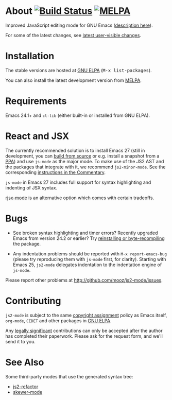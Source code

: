 About [![Build Status](https://travis-ci.org/mooz/js2-mode.svg?branch=master)](https://travis-ci.org/mooz/js2-mode) [![MELPA](https://melpa.org/packages/js2-mode-badge.svg)](https://melpa.org/#/js2-mode)
======

Improved JavaScript editing mode for GNU Emacs ([description here](http://elpa.gnu.org/packages/js2-mode.html)).

For some of the latest changes, see [latest user-visible changes](https://github.com/mooz/js2-mode/blob/master/NEWS.md).

Installation
======

The stable versions are hosted at [GNU ELPA](http://elpa.gnu.org/)
(<kbd>M-x list-packages</kbd>).

You can also install the latest development version from
[MELPA](https://melpa.org/#/getting-started).

Requirements
======

Emacs 24.1+ and `cl-lib` (either built-in or installed from GNU ELPA).

React and JSX
======

The currently recommended solution is to install Emacs 27 (still in
development, you can [build from
source](http://git.savannah.gnu.org/cgit/emacs.git/tree/INSTALL.REPO)
or e.g. install a snapshot from a
[PPA](https://launchpad.net/~ubuntu-elisp/+archive/ubuntu/ppa)) and
use `js-mode` as the major mode. To make use of the JS2 AST and the
packages that integrate with it, we recommend `js2-minor-mode`. See
the corresponding [instructions in the
Commentary](https://github.com/mooz/js2-mode/blob/ae9fea81cf9ed80f403c161fde4d8aff1ceb3769/js2-mode.el#L57).

`js-mode` in Emacs 27 includes full support for syntax highlighting
and indenting of JSX syntax.

[rjsx-mode](https://github.com/felipeochoa/rjsx-mode/) is an
alternative option which comes with certain tradeoffs.

Bugs
====

* See broken syntax highlighting and timer errors? Recently upgraded
Emacs from version 24.2 or earlier? Try
[reinstalling or byte-recompiling](https://github.com/mooz/js2-mode/issues/72)
the package.

* Any indentation problems should be reported with `M-x report-emacs-bug`
(please try reproducing them with `js-mode` first, for clarity).
Starting with Emacs 25, `js2-mode` delegates indentation to
the indentation engine of `js-mode`.

Please report other problems at <http://github.com/mooz/js2-mode/issues>.

Contributing
======

`js2-mode` is subject to the same
[copyright assignment](http://www.gnu.org/prep/maintain/html_node/Copyright-Papers.html)
policy as Emacs itself, `org-mode`, `CEDET` and other packages in
[GNU ELPA](http://elpa.gnu.org/packages/).

Any
[legally significant](http://www.gnu.org/prep/maintain/html_node/Legally-Significant.html#Legally-Significant)
contributions can only be accepted after the author has completed their
paperwork. Please ask for the request form, and we'll send it to you.

See Also
======

Some third-party modes that use the generated syntax tree:

* [js2-refactor](https://github.com/magnars/js2-refactor.el)
* [skewer-mode](https://github.com/skeeto/skewer-mode)
